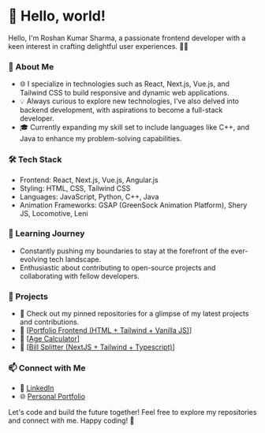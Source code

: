 # 👋 Hello, world!
Hello, I'm Roshan Kumar Sharma, a passionate frontend developer with a keen interest in crafting delightful user experiences. 👨‍💻

### 🚀 About Me
- 🌐 I specialize in technologies such as React, Next.js, Vue.js, and Tailwind CSS to build responsive and dynamic web applications.
- 💡 Always curious to explore new technologies, I've also delved into backend development, with aspirations to become a full-stack developer.
- 🎓 Currently expanding my skill set to include languages like C++, and Java to enhance my problem-solving capabilities.

### 🛠️ Tech Stack
- Frontend: React, Next.js, Vue.js, Angular.js
- Styling: HTML, CSS, Tailwind CSS
- Languages: JavaScript, Python, C++, Java
- Animation Frameworks: GSAP (GreenSock Animation Platform), Shery JS, Locomotive, Leni

### 🌱 Learning Journey
- Constantly pushing my boundaries to stay at the forefront of the ever-evolving tech landscape.
- Enthusiastic about contributing to open-source projects and collaborating with fellow developers.

### 🚧 Projects
- 🚀 Check out my pinned repositories for a glimpse of my latest projects and contributions.
- 🌟 [[Portfolio Frontend (HTML + Tailwind + Vanilla JS)](https://github.com/Darkx-dev/darkx-portfolio-vanilla)]
- 🌟 [[Age Calculator](https://github.com/Darkx-dev/age-calculator)]
- 🌟 [[Bill Splitter (NextJS + Tailwind + Typescript)](https://github.com/Darkx-dev/bill-splitter-app)]

### 📫 Connect with Me
- 🔗 [LinkedIn](https://www.linkedin.com/in/roshan-kumar-981207272/)
- 🌐 [Personal Portfolio](https://darkx-portfolio.vercel.app/)

Let's code and build the future together! Feel free to explore my repositories and connect with me. Happy coding! 🚀
